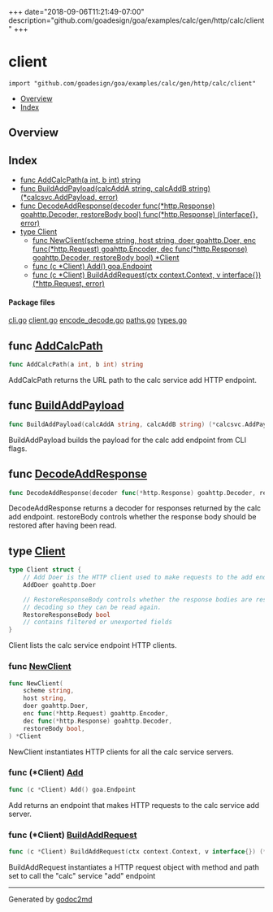 +++
date="2018-09-06T11:21:49-07:00"
description="github.com/goadesign/goa/examples/calc/gen/http/calc/client"
+++


# client
`import "github.com/goadesign/goa/examples/calc/gen/http/calc/client"`

* [Overview](#pkg-overview)
* [Index](#pkg-index)

## <a name="pkg-overview">Overview</a>



## <a name="pkg-index">Index</a>
* [func AddCalcPath(a int, b int) string](#AddCalcPath)
* [func BuildAddPayload(calcAddA string, calcAddB string) (*calcsvc.AddPayload, error)](#BuildAddPayload)
* [func DecodeAddResponse(decoder func(*http.Response) goahttp.Decoder, restoreBody bool) func(*http.Response) (interface{}, error)](#DecodeAddResponse)
* [type Client](#Client)
  * [func NewClient(scheme string, host string, doer goahttp.Doer, enc func(*http.Request) goahttp.Encoder, dec func(*http.Response) goahttp.Decoder, restoreBody bool) *Client](#NewClient)
  * [func (c *Client) Add() goa.Endpoint](#Client.Add)
  * [func (c *Client) BuildAddRequest(ctx context.Context, v interface{}) (*http.Request, error)](#Client.BuildAddRequest)


#### <a name="pkg-files">Package files</a>
[cli.go](/src/github.com/goadesign/goa/examples/calc/gen/http/calc/client/cli.go) [client.go](/src/github.com/goadesign/goa/examples/calc/gen/http/calc/client/client.go) [encode_decode.go](/src/github.com/goadesign/goa/examples/calc/gen/http/calc/client/encode_decode.go) [paths.go](/src/github.com/goadesign/goa/examples/calc/gen/http/calc/client/paths.go) [types.go](/src/github.com/goadesign/goa/examples/calc/gen/http/calc/client/types.go) 





## <a name="AddCalcPath">func</a> [AddCalcPath](/src/target/paths.go?s=333:370#L16)
``` go
func AddCalcPath(a int, b int) string
```
AddCalcPath returns the URL path to the calc service add HTTP endpoint.



## <a name="BuildAddPayload">func</a> [BuildAddPayload](/src/target/cli.go?s=383:466#L19)
``` go
func BuildAddPayload(calcAddA string, calcAddB string) (*calcsvc.AddPayload, error)
```
BuildAddPayload builds the payload for the calc add endpoint from CLI flags.



## <a name="DecodeAddResponse">func</a> [DecodeAddResponse](/src/target/encode_decode.go?s=1240:1368#L52)
``` go
func DecodeAddResponse(decoder func(*http.Response) goahttp.Decoder, restoreBody bool) func(*http.Response) (interface{}, error)
```
DecodeAddResponse returns a decoder for responses returned by the calc add
endpoint. restoreBody controls whether the response body should be restored
after having been read.




## <a name="Client">type</a> [Client](/src/target/client.go?s=358:745#L20)
``` go
type Client struct {
    // Add Doer is the HTTP client used to make requests to the add endpoint.
    AddDoer goahttp.Doer

    // RestoreResponseBody controls whether the response bodies are reset after
    // decoding so they can be read again.
    RestoreResponseBody bool
    // contains filtered or unexported fields
}

```
Client lists the calc service endpoint HTTP clients.







### <a name="NewClient">func</a> [NewClient](/src/target/client.go?s=820:999#L35)
``` go
func NewClient(
    scheme string,
    host string,
    doer goahttp.Doer,
    enc func(*http.Request) goahttp.Encoder,
    dec func(*http.Response) goahttp.Decoder,
    restoreBody bool,
) *Client
```
NewClient instantiates HTTP clients for all the calc service servers.





### <a name="Client.Add">func</a> (\*Client) [Add](/src/target/client.go?s=1293:1328#L55)
``` go
func (c *Client) Add() goa.Endpoint
```
Add returns an endpoint that makes HTTP requests to the calc service add
server.




### <a name="Client.BuildAddRequest">func</a> (\*Client) [BuildAddRequest](/src/target/encode_decode.go?s=498:589#L24)
``` go
func (c *Client) BuildAddRequest(ctx context.Context, v interface{}) (*http.Request, error)
```
BuildAddRequest instantiates a HTTP request object with method and path set
to call the "calc" service "add" endpoint








- - -
Generated by [godoc2md](https://godoc.org/github.com/davecheney/godoc2md)
